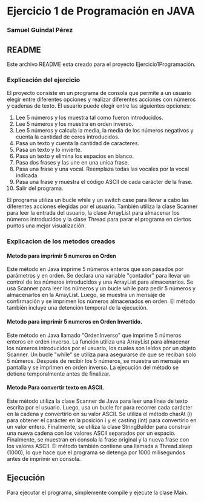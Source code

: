 # Ejercicio 1 de Programación en JAVA

### Samuel Guindal Pérez

## README
Este archivo README esta creado para el proyecto Ejercicio1Programación.

### Explicación del ejercicio
El proyecto consiste en un programa de consola que permite a un usuario elegir entre diferentes opciones y realizar diferentes acciones con números y cadenas de texto. El usuario puede elegir entre las siguientes opciones:

<ol>
<li>Lee 5 números y los muestra tal como fueron introducidos.</li>
<li>Lee 5 números y los muestra en orden inverso.</li>
<li>Lee 5 números y calcula la media, la media de los números negativos y cuenta la cantidad de ceros introducidos.</li>
<li>Pasa un texto y cuenta la cantidad de caracteres.</li>
<li>Pasa un texto y lo invierte.</li>
<li>Pasa un texto y elimina los espacios en blanco.</li>
<li>Pasa dos frases y las une en una unica frase.</li>
<li>Pasa una frase y una vocal. Reemplaza todas las vocales por la vocal indicada.</li>
<li>Pasa una frase y muestra el código ASCII de cada carácter de la frase.</li>
<li>Salir del programa.</li>
</ol>

El programa utiliza un bucle while y un switch case para llevar a cabo las diferentes acciones elegidas por el usuario. También utiliza la clase Scanner para leer la entrada del usuario, la clase ArrayList para almacenar los números introducidos y la clase Thread para parar el programa en ciertos puntos una mejor visualización.

### Explicacion de los metodos creados

#### Metodo para imprimir 5 numeros en Orden
Este método en Java imprime 5 números enteros que son pasados por parámetros y en orden. Se declara una variable "contador" para llevar un control de los números introducidos y una ArrayList para almacenarlos. Se usa Scanner para leer los números y un bucle while para pedir 5 números y almacenarlos en la ArrayList. Luego, se muestra un mensaje de confirmación y se imprimen los números almacenados en orden. El método también incluye una detención temporal de la ejecución.

#### Metodo para imprimir 5 numeros en Orden Invertido.
Este método en Java llamado "OrdenInverso" que imprime 5 números enteros en orden inverso. La función utiliza una ArrayList para almacenar los números introducidos por el usuario, los cuales son leídos por un objeto Scanner. Un bucle "while" se utiliza para asegurarse de que se reciban solo 5 números. Después de recibir los 5 números, se muestra un mensaje en pantalla y se imprimen en orden inverso. La ejecución del método se detiene temporalmente antes de finalizar.

#### Metodo Para convertir texto en ASCII.
Este método utiliza la clase Scanner de Java para leer una línea de texto escrita por el usuario. Luego, usa un bucle for para recorrer cada carácter en la cadena y convertirlo en su valor ASCII. Se utiliza el método charAt (i) para obtener el carácter en la posición i y el casting (int) para convertirlo en un valor entero. Finalmente, se utiliza la clase StringBuilder para construir una nueva cadena con los valores ASCII separados por un espacio. Finalmente, se muestran en consola la frase original y la nueva frase con los valores ASCII. El método también contiene una llamada a Thread.sleep (1000), lo que hace que el programa se detenga por 1000 milisegundos antes de imprimir en consola.

## Ejecución
Para ejecutar el programa, simplemente compile y ejecute la clase Main.